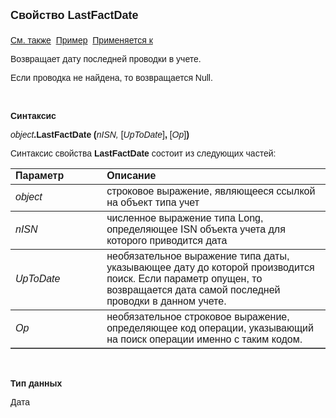 <html>
<head>
<title>Учет\LastFactDate</title>
</head>

<body>

<p><font face="Arial"><font size="4"><strong>Свойство LastFactDate<br>
<br>
</strong></font><a href="../AsAccounting.html">См. также</a>&nbsp; <a
href="../../Examples/E_AsAccounting.html">Пример</a>&nbsp; <a
href="../AsAccounting.html">Применяется к</a></font></p>

<p><font face="Arial">Возвращает дату последней проводки в учете.</font></p>

<p class="label"><font face="Arial">Если проводка не найдена, то 
возвращается Null.</font></p>

<p class="label">&nbsp;</p>

<p class="label"><font face="Arial"><b>Синтаксис</b></font></p>

<p><font face="Arial"><em>object</em><strong>.LastFactDate (</strong><em>nISN, </em>
[<em>UpToDate</em>]<strong>,
</strong>[<em>Op</em>]<strong>)</strong></font></p>

<p><font face="Arial">Синтаксис свойства <strong>LastFactDate</strong>
состоит из следующих частей:</font></p>

<table border="1" cellPadding="5" cols="2" frame="below" rules="rows">
<TBODY>
  <tr vAlign="top">
    <td class="label" width="29%"><font face="Arial"><b>Параметр</b></font></td>
    <td class="label" width="71%"><font face="Arial"><strong>Описание</strong></font></td>
  </tr>
  <tr>
    <td width="29%"><font face="Arial"><em>object</em></font></td>
    <td width="71%"><font face="Arial">строковое выражение, являющееся 
	ссылкой на объект типа учет</font></td>
  </tr>
</TBODY>
  <tr>
    <td width="29%"><font face="Arial"><em>nISN</em></font></td>
    <td width="71%"><font face="Arial">численное выражение типа Long, 
	определяющее ISN объекта учета для которого приводится дата</font></td>
  </tr>
  <tr>
    <td width="29%"><font face="Arial"><em>UpToDate</em></font></td>
    <td width="71%"><font face="Arial">необязательное выражение типа 
	даты, указывающее дату до которой производится поиск. Если параметр опущен, 
	то возвращается дата самой последней проводки в данном учете.</font></td>
  </tr>
  <tr>
    <td width="29%"><font face="Arial"><em>Op</em></font></td>
    <td width="71%"><font face="Arial">необязательное строковое 
	выражение, определяющее код операции, указывающий на поиск операции именно с 
	таким кодом.</font></td>
  </tr>
</table>

<p>&nbsp;</p>

<p><font face="Arial"><strong>Тип данных</strong></font></p>

<p><font face="Arial">Дата</font></p>
</body>
</html>
